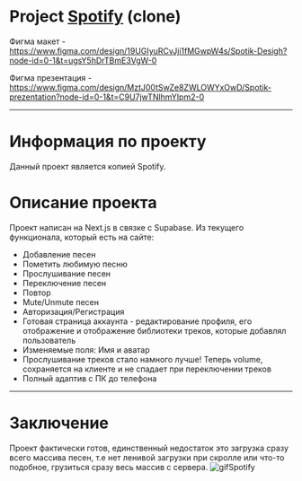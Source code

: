 # Project [Spotify](https://spotify-two-murex.vercel.app/) (clone)


Фигма макет - https://www.figma.com/design/19UGIyuRCvJji1fMGwpW4s/Spotik-Desigh?node-id=0-1&t=ugsY5hDrTBmE3VgW-0

Фигма презентация - https://www.figma.com/design/MztJ00tSwZe8ZWLOWYxOwD/Spotik-prezentation?node-id=0-1&t=C9U7jwTNlhmYIpm2-0
___
# Информация по проекту
Данный проект является копией Spotify. 
# Описание проекта
Проект написан на Next.js в связке с Supabase. Из текущего функционала, который есть на сайте:
+ Добавление песен
+ Пометить любимую песню
+ Прослушивание песен
+ Переключение песен
+ Повтор
+ Mute/Unmute песен
+ Авторизация/Регистрация
+ Готовая страница аккаунта - редактирование профиля, его отображение и отображение библиотеки треков, которые добавлял пользователь
+ Изменяемые поля: Имя и аватар
+ Прослушивание треков стало намного лучше! Теперь volume, сохраняется на клиенте и не спадает при переключении треков
+ Полный адаптив с ПК до телефона
___
# Заключение
Проект фактически готов, единственный недостаток это загрузка сразу всего массива песен, т.е нет ленивой загрузки при скролле или что-то подобное, грузиться сразу весь массив с сервера.
<img src="https://media.tenor.com/bkMqUNnK3QEAAAAC/spotify-taiga.gif" alt="gifSpotify">
